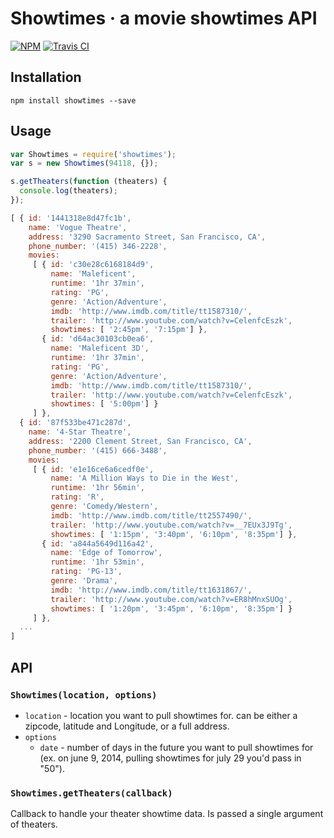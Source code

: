 # Showtimes · a movie showtimes API
[![NPM](http://img.shields.io/npm/v/showtimes.svg?style=flat)](https://www.npmjs.org/package/showtimes)
[![Travis CI](http://img.shields.io/travis/jonursenbach/showtimes.svg?style=flat)](https://travis-ci.org/jonursenbach/showtimes)

## Installation
```
npm install showtimes --save
```

## Usage
```javascript
var Showtimes = require('showtimes');
var s = new Showtimes(94118, {});

s.getTheaters(function (theaters) {
  console.log(theaters);
});
```

```javascript
[ { id: '1441318e8d47fc1b',
    name: 'Vogue Theatre',
    address: '3290 Sacramento Street, San Francisco, CA',
    phone_number: '(415) 346-2228',
    movies:
     [ { id: 'c30e28c6168184d9',
         name: 'Maleficent',
         runtime: '‎1hr 37min‎‎',
         rating: 'PG‎‎',
         genre: 'Action/Adventure‎',
         imdb: 'http://www.imdb.com/title/tt1587310/',
         trailer: 'http://www.youtube.com/watch?v=CelenfcEszk',
         showtimes: [ '‎2:45‎pm', '‎7:15pm‎'] },
       { id: 'd64ac30103cb0ea6',
         name: 'Maleficent 3D',
         runtime: '‎1hr 37min‎‎',
         rating: 'PG‎‎',
         genre: 'Action/Adventure‎',
         imdb: 'http://www.imdb.com/title/tt1587310/',
         trailer: 'http://www.youtube.com/watch?v=CelenfcEszk',
         showtimes: [ '‎5:00pm‎'] }
     ] },
  { id: '87f533be471c287d',
    name: '4-Star Theatre',
    address: '2200 Clement Street, San Francisco, CA',
    phone_number: '(415) 666-3488',
    movies:
     [ { id: 'e1e16ce6a6cedf0e',
         name: 'A Million Ways to Die in the West',
         runtime: '‎1hr 56min‎‎',
         rating: 'R‎‎',
         genre: 'Comedy/Western‎',
         imdb: 'http://www.imdb.com/title/tt2557490/',
         trailer: 'http://www.youtube.com/watch?v=__7EUx3J9Tg',
         showtimes: [ '‎1:15‎pm', '‎3:40‎pm', '‎6:10‎pm', '‎8:35pm‎'] },
       { id: 'a844a5649d116a42',
         name: 'Edge of Tomorrow',
         runtime: '‎1hr 53min‎‎',
         rating: 'PG-13‎‎',
         genre: 'Drama‎',
         imdb: 'http://www.imdb.com/title/tt1631867/',
         trailer: 'http://www.youtube.com/watch?v=ER8hMnxSUOg',
         showtimes: [ '‎1:20‎pm', '‎3:45‎pm', '‎6:10‎pm', '‎8:35pm‎'] }
     ] },
  ...
]
```

## API
### `Showtimes(location, options)`
* `location` - location you want to pull showtimes for. can be either a zipcode, latitude and Longitude, or a full address.
* `options`
  * `date` - number of days in the future you want to pull showtimes for (ex. on june 9, 2014, pulling showtimes for july 29 you'd pass in "50").

### `Showtimes.getTheaters(callback)`
Callback to handle your theater showtime data. Is passed a single argument of theaters.

